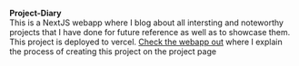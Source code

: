 <b>Project-Diary</b>
<br/>
This is a NextJS webapp where I blog about all intersting and noteworthy projects that I have done for future reference as well as to showcase them. This project is deployed to vercel. [Check the webapp out](https://project-diary.vercel.app/) where I explain the process of creating this project on the project page
